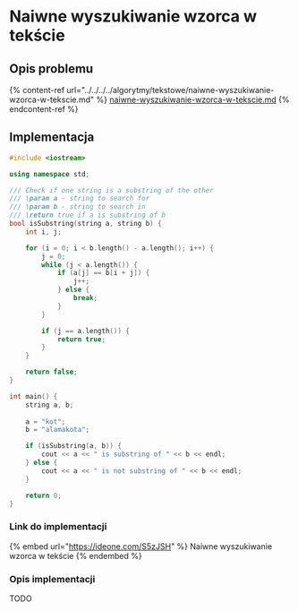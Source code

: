 # Naiwne wyszukiwanie wzorca w tekście

## Opis problemu

{% content-ref url="../../../../algorytmy/tekstowe/naiwne-wyszukiwanie-wzorca-w-tekscie.md" %}
[naiwne-wyszukiwanie-wzorca-w-tekscie.md](../../../../algorytmy/tekstowe/naiwne-wyszukiwanie-wzorca-w-tekscie.md)
{% endcontent-ref %}

## Implementacja

```cpp
#include <iostream>

using namespace std;

/// Check if one string is a substring of the other
/// \param a - string to search for
/// \param b - string to search in
/// \return true if a is substring of b
bool isSubstring(string a, string b) {
    int i, j;

    for (i = 0; i < b.length() - a.length(); i++) {
        j = 0;
        while (j < a.length()) {
            if (a[j] == b[i + j]) {
                j++;
            } else {
                break;
            }
        }

        if (j == a.length()) {
            return true;
        }
    }

    return false;
}

int main() {
    string a, b;
    
    a = "kot";
    b = "alamakota";

    if (isSubstring(a, b)) {
        cout << a << " is substring of " << b << endl;
    } else {
        cout << a << " is not substring of " << b << endl;
    }

    return 0;
}
```

### Link do implementacji

{% embed url="https://ideone.com/S5zJSH" %}
Naiwne wyszukiwanie wzorca w tekście
{% endembed %}

### Opis implementacji

TODO
